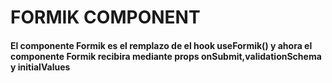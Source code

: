 # FORMIK COMPONENT

#### El componente Formik es el remplazo de el hook useFormik() y ahora el componente Formik recibira mediante props onSubmit,validationSchema y initialValues